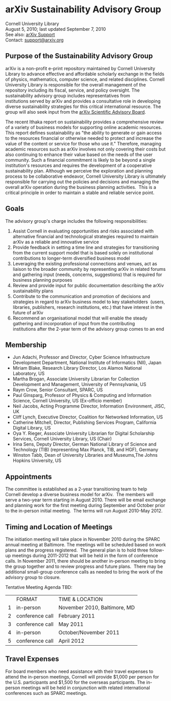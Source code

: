 arXiv Sustainability Advisory Group
===================================

Cornell University Library  
August 5, 2010; last updated September 7, 2010  
See also: [arXiv Support](../../help/support.md)  
Contact: <support@arxiv.org>

Purpose of the Sustainability Advisory Group
--------------------------------------------

arXiv is a non-profit e-print repository maintained by Cornell
University Library to advance effective and affordable scholarly
exchange in the fields of physics, mathematics, computer science, and
related disciplines. Cornell University Library is responsible for the
overall management of the repository including its fiscal, service, and
policy oversight. The sustainability advisory group includes
representatives from institutions served by arXiv and provides a
consultative role in developing diverse sustainability strategies for
this critical international resource. The group will also seek input
from the [arXiv Scientific Advisory
Board](http://arxiv.org/help/scientific_ad_board).

The recent Ithaka report on sustainability provides a comprehensive
review of a variety of business models for supporting online academic
resources. This report defines sustainability as "the ability to
generate or gain access to the resources financial or otherwise needed
to protect and increase the value of the content or service for those
who use it." Therefore, managing academic resources such as arXiv
involves not only covering their costs but also continuing to enhance
their value based on the needs of the user community. Such a financial
commitment is likely to be beyond a single institution's resources and
requires the development of a cooperative sustainability plan. Although
we perceive the exploration and planning process to be collaborative
endeavor, Cornell University Library is ultimately responsible for
carrying out the policies and decisions and managing the overall arXiv
operation during the business planning activities.  This is a critical
principle in order to maintain a stable and reliable service point.

Goals
-----

The advisory group's charge includes the following responsibilities:

1.  Assist Cornell in evaluating opportunities and risks associated with
    alternative financial and technological strategies required to
    maintain arXiv as a reliable and innovative service
2.  Provide feedback in setting a time line and strategies for
    transitioning from the current support model that is based solely on
    institutional contributions to longer-term diversified business
    model
3.  Leveraging the existing professional connections and venues, act as
    liaison to the broader community by representing arXiv in related
    forums and gathering input (needs, concerns, suggestions) that is
    required for business planning purposes
4.  Review and provide input for public documentation describing the
    arXiv sustainability plans
5.  Contribute to the communication and promotion of decisions and
    strategies in regard to arXiv business model to key stakeholders 
    (users, libraries, publishers, research institutions, etc.) that
    have interest in the future of arXiv
6.  Recommend an organisational model that will enable the steady
    gathering and incorporation of input from the contributing
    institutions after the 2-year term of the advisory group comes to an
    end

Membership
----------

-   Jun Adachi, Professor and Director, Cyber Science Infrastructure
    Development Department, National Institute of Informatics (NII),
    Japan
-   Miriam Blake, Research Library Director, Los Alamos National
    Laboratory, US
-   Martha Brogan, Associate University Librarian for Collection
    Development and Management, University of Pennsylvania, US
-   Raym Crow, Senior Consultant, SPARC, US
-   Paul Ginsparg, Professor of Physics & Computing and Information
    Science, Cornell University, US (Ex-officio member)
-   Neil Jacobs, Acting Programme Director, Information Environment,
    JISC, UK
-   Cliff Lynch, Executive Director, Coalition for Networked
    Information, US
-   Catherine Mitchell, Director, Publishing Services Program,
    California Digital Library, US
-   Oya Y. Rieger, Associate University Librarian for Digital
    Scholarship Services, Cornell University Library, US (Chair)
-   Irina Sens, Deputy Director, German National Library of Science and
    Technology (TIB) (representing Max Planck, TIB, and HGF), Germany
-   Winston Tabb, Dean of University Libraries and Museums,The Johns
    Hopkins University, US

Appointments
------------

The committee is established as a 2-year transitioning team to help
Cornell develop a diverse business model for arXiv.  The members will
serve a two-year term starting in August 2010. There will be email
exchange and planning work for the first meeting during September and
October prior to the in-person initial meeting.  The terms will run
August 2010-May 2012.

Timing and Location of Meetings
-------------------------------

The initiation meeting will take place in November 2010 during the SPARC
annual meeting at Baltimore. The meetings will be scheduled based on
work plans and the progress registered.  The general plan is to
hold three follow-up meetings during 2011-2012 that will be held in the
form of conference calls. In November 2011, there should be another
in-person meeting to bring the group together and to review progress and
future plans.  There may be additional small-group conference calls as
needed to bring the work of the advisory group to closure.

Tentative Meeting Agenda TBD:

<table>
<tbody>
<tr class="odd">
<td></td>
<td>FORMAT</td>
<td>TIME &amp; LOCATION</td>
</tr>
<tr class="even">
<td>1</td>
<td>in-person</td>
<td>November 2010, Baltimore, MD</td>
</tr>
<tr class="odd">
<td>2</td>
<td>conference call</td>
<td>February 2011</td>
</tr>
<tr class="even">
<td>3</td>
<td>conference call</td>
<td>May 2011</td>
</tr>
<tr class="odd">
<td>4</td>
<td>in-person</td>
<td>October/November 2011</td>
</tr>
<tr class="even">
<td>5</td>
<td>conference call</td>
<td>April 2012</td>
</tr>
</tbody>
</table>

Travel Expenses
---------------

For board members who need assistance with their travel expenses to
attend the in-person meetings, Cornell will provide \$1,000 per person
for the U.S. participants and \$1,500 for the overseas participants. The
in-person meetings will be held in conjunction with related
international conferences such as SPARC meetings.
